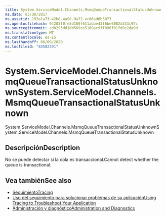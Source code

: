 ```yaml
---
title: System.ServiceModel.Channels.MsmqQueueTransactionalStatusUnknown
ms.date: 03/30/2017
ms.assetid: 193a1a73-42b8-4a98-9a72-ec06ad6b3073
ms.openlocfilehash: 94203f0fe5d100f611abbe43f6be6082d333c97c
ms.sourcegitcommit: cdb295dd1db589ce5169ac9ff096f01fd0c2da9d
ms.translationtype: MT
ms.contentlocale: es-ES
ms.lasthandoff: 06/09/2020
ms.locfileid: "84582391"
---
```

# <a name="systemservicemodelchannelsmsmqqueuetransactionalstatusunknown"></a><span data-ttu-id="5475c-102">System.ServiceModel.Channels.MsmqQueueTransactionalStatusUnknown</span><span class="sxs-lookup"><span data-stu-id="5475c-102">System.ServiceModel.Channels.MsmqQueueTransactionalStatusUnknown</span></span>
<span data-ttu-id="5475c-103">System.ServiceModel.Channels.MsmqQueueTransactionalStatusUnknown</span><span class="sxs-lookup"><span data-stu-id="5475c-103">System.ServiceModel.Channels.MsmqQueueTransactionalStatusUnknown</span></span>  
  
## <a name="description"></a><span data-ttu-id="5475c-104">Descripción</span><span class="sxs-lookup"><span data-stu-id="5475c-104">Description</span></span>  
 <span data-ttu-id="5475c-105">No se puede detectar si la cola es transaccional.</span><span class="sxs-lookup"><span data-stu-id="5475c-105">Cannot detect whether the queue is transactional.</span></span>  
  
## <a name="see-also"></a><span data-ttu-id="5475c-106">Vea también</span><span class="sxs-lookup"><span data-stu-id="5475c-106">See also</span></span>

- [<span data-ttu-id="5475c-107">Seguimiento</span><span class="sxs-lookup"><span data-stu-id="5475c-107">Tracing</span></span>](index.md)
- [<span data-ttu-id="5475c-108">Uso del seguimiento para solucionar problemas de su aplicación</span><span class="sxs-lookup"><span data-stu-id="5475c-108">Using Tracing to Troubleshoot Your Application</span></span>](using-tracing-to-troubleshoot-your-application.md)
- [<span data-ttu-id="5475c-109">Administración y diagnóstico</span><span class="sxs-lookup"><span data-stu-id="5475c-109">Administration and Diagnostics</span></span>](../index.md)
